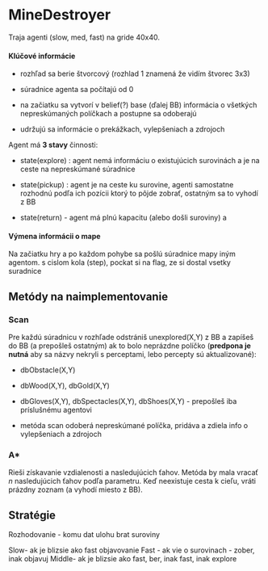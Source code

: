 # MineDestroyer

Traja agenti (slow, med, fast) na gride 40x40.

#### Klúčové informácie
- rozhľad sa berie štvorcový (rozhlad 1 znamená že vidím štvorec 3x3)

- súradnice agenta sa počítajú od 0

- na začiatku sa vytvorí v belief(?) base (ďalej BB) informácia o všetkých nepreskúmaných políčkach a postupne sa odoberajú

- udržujú sa informácie o prekážkach, vylepšeniach a zdrojoch

Agent má **3 stavy** činnosti: 

- state(explore) : agent nemá informáciu o existujúcich surovinách a je na ceste na nepreskúmané súradnice

-  state(pickup) : agent je na ceste ku surovine, agenti samostatne rozhodnú podľa ich pozícii ktorý to pôjde zobrať, ostatným sa to vyhodí z BB

- state(return) - agent má plnú kapacitu (alebo došli suroviny) a 


#### Výmena informácii o mape

Na začiatku hry a po každom pohybe sa pošlú súradnice mapy iným agentom. 
s cislom kola (step), pockat si na flag, ze si dostal vsetky suradnice


## Metódy na naimplementovanie

### Scan

Pre každú súradnicu v rozhľade odstrániš unexplored(X,Y) z BB a zapíšeš do BB (a prepošleš ostatným) ak to bolo neprázdne políčko (**predpona je nutná** aby sa názvy nekryli s perceptami, lebo percepty sú aktualizované):

- dbObstacle(X,Y)
- dbWood(X,Y), dbGold(X,Y)
- dbGloves(X,Y), dbSpectacles(X,Y), dbShoes(X,Y) - prepošleš iba príslušnému agentovi



- metóda scan odoberá nepreskúmané políčka, pridáva a zdiela info o vylepšeniach a zdrojoch 

### A*
Rieši získavanie vzdialenosti a nasledujúcich ťahov. Metóda by mala vracať _n_ nasledujúcich ťahov podľa parametru. Keď neexistuje cesta k cieľu, vráti prázdny zoznam (a vyhodí miesto z BB). 



## Stratégie
Rozhodovanie - komu dat ulohu brat suroviny

Slow- ak je blizsie ako fast objavovanie
Fast - ak vie o surovinach - zober, inak objavuj
Middle- ak je blizsie ako fast, ber, inak fast, inak explore
